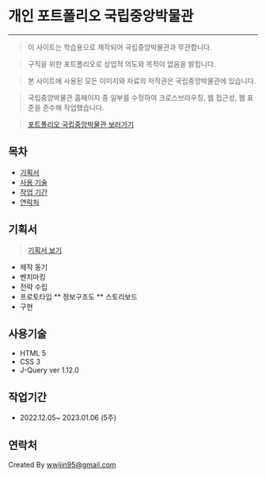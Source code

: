 # 개인 포트폴리오 국립중앙박물관
--------

> 이 사이트는 학습용으로 제작되어 국립중앙박물관과 무관합니다.

> 구직을 위한 포트폴리오로 상업적 의도와 목적이 없음을 밝힙니다.

> 본 사이트에 사용된 모든 이미지와 자료의 저작권은 국립중앙박물관에 있습니다.


> 국립중앙박물관 홈페이지 중 일부를 수정하여 크로스브라우징, 웹 접근성, 웹 표준을 준수해 작업했습니다.

> [포트폴리오 국립중앙박물관 보러가기](https://ejin1018.github.io/ejin-museum/)


## 목차
* [기획서](#기획서)
* [사용 기술](#사용기술)
* [작업 기간](#연락처)
* [연락처](#작업기간)

## 기획서
> [기획서 보기](https://ejin1018.github.io/ejin-museum/project_proposal.pdf)

* 제작 동기
* 벤치마킹
* 전략 수립
* 프로토타입 
** 정보구조도
** 스토리보드
* 구현

## 사용기술
- HTML 5
- CSS 3
- J-Query ver 1.12.0

## 작업기간
- 2022.12.05~ 2023.01.06 (5주)

## 연락처
Created By wwijin95@gmail.com